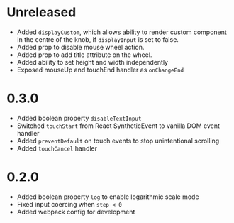 # Unreleased
* Added `displayCustom`, which allows ability to render custom component in the centre of the knob, if `displayInput` is set to false.
* Added prop to disable mouse wheel action.
* Added prop to add title attribute on the wheel.
* Added ability to set height and width independently
* Exposed mouseUp and touchEnd handler as `onChangeEnd`

# 0.3.0
* Added boolean property `disableTextInput`
* Switched `touchStart` from React SyntheticEvent to vanilla DOM event handler
* Added `preventDefault` on touch events to stop unintentional scrolling
* Added `touchCancel` handler

# 0.2.0
* Added boolean property `log` to enable logarithmic scale mode
* Fixed input coercing when `step < 0`
* Added webpack config for development
